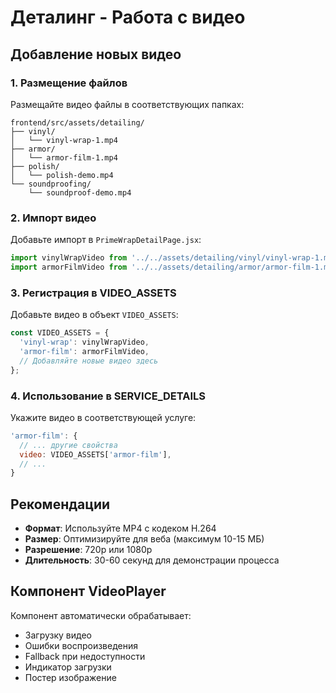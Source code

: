 # Деталинг - Работа с видео

## Добавление новых видео

### 1. Размещение файлов
Размещайте видео файлы в соответствующих папках:
```
frontend/src/assets/detailing/
├── vinyl/
│   └── vinyl-wrap-1.mp4
├── armor/
│   └── armor-film-1.mp4
├── polish/
│   └── polish-demo.mp4
└── soundproofing/
    └── soundproof-demo.mp4
```

### 2. Импорт видео
Добавьте импорт в `PrimeWrapDetailPage.jsx`:
```javascript
import vinylWrapVideo from '../../assets/detailing/vinyl/vinyl-wrap-1.mp4';
import armorFilmVideo from '../../assets/detailing/armor/armor-film-1.mp4';
```

### 3. Регистрация в VIDEO_ASSETS
Добавьте видео в объект `VIDEO_ASSETS`:
```javascript
const VIDEO_ASSETS = {
  'vinyl-wrap': vinylWrapVideo,
  'armor-film': armorFilmVideo,
  // Добавляйте новые видео здесь
};
```

### 4. Использование в SERVICE_DETAILS
Укажите видео в соответствующей услуге:
```javascript
'armor-film': {
  // ... другие свойства
  video: VIDEO_ASSETS['armor-film'],
  // ...
}
```

## Рекомендации

- **Формат**: Используйте MP4 с кодеком H.264
- **Размер**: Оптимизируйте для веба (максимум 10-15 МБ)
- **Разрешение**: 720p или 1080p
- **Длительность**: 30-60 секунд для демонстрации процесса

## Компонент VideoPlayer

Компонент автоматически обрабатывает:
- Загрузку видео
- Ошибки воспроизведения
- Fallback при недоступности
- Индикатор загрузки
- Постер изображение
